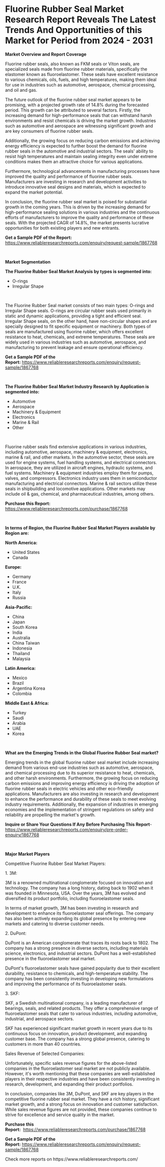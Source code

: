 <p><h1>Fluorine Rubber Seal Market Research Report Reveals The Latest Trends And Opportunities of this Market for Period from 2024 - 2031</h1></p><p><strong>Market Overview and Report Coverage</strong></p>
<p><p>Fluorine rubber seals, also known as FKM seals or Viton seals, are specialized seals made from fluorine rubber materials, specifically the elastomer known as fluoroelastomer. These seals have excellent resistance to various chemicals, oils, fuels, and high temperatures, making them ideal for use in industries such as automotive, aerospace, chemical processing, and oil and gas.</p><p>The future outlook of the fluorine rubber seal market appears to be promising, with a projected growth rate of 14.8% during the forecasted period. This growth can be attributed to several factors. Firstly, the increasing demand for high-performance seals that can withstand harsh environments and resist chemicals is driving the market growth. Industries such as automotive and aerospace are witnessing significant growth and are key consumers of fluorine rubber seals.</p><p>Additionally, the growing focus on reducing carbon emissions and achieving energy efficiency is expected to further boost the demand for fluorine rubber seals in the automotive and industrial sectors. The seals' ability to resist high temperatures and maintain sealing integrity even under extreme conditions makes them an attractive choice for various applications.</p><p>Furthermore, technological advancements in manufacturing processes have improved the quality and performance of fluorine rubber seals. Manufacturers are investing in research and development activities to introduce innovative seal designs and materials, which is expected to expand the market potential.</p><p>In conclusion, the fluorine rubber seal market is poised for substantial growth in the coming years. This is driven by the increasing demand for high-performance sealing solutions in various industries and the continuous efforts of manufacturers to improve the quality and performance of these seals. With the projected CAGR of 14.8%, the market presents lucrative opportunities for both existing players and new entrants.</p></p>
<p><strong>Get a Sample PDF of the Report:</strong> <a href="https://www.reliableresearchreports.com/enquiry/request-sample/1867768">https://www.reliableresearchreports.com/enquiry/request-sample/1867768</a></p>
<p>&nbsp;</p>
<p><strong>Market Segmentation</strong></p>
<p><strong>The Fluorine Rubber Seal Market Analysis by types is segmented into:</strong></p>
<p><ul><li>O-rings</li><li>Irregular Shape</li></ul></p>
<p>&nbsp;</p>
<p><p>The Fluorine Rubber Seal market consists of two main types: O-rings and Irregular Shape seals. O-rings are circular rubber seals used primarily in static and dynamic applications, providing a tight and efficient seal. Irregular Shape seals, on the other hand, have non-circular shapes and are specially designed to fit specific equipment or machinery. Both types of seals are manufactured using fluorine rubber, which offers excellent resistance to heat, chemicals, and extreme temperatures. These seals are widely used in various industries such as automotive, aerospace, and manufacturing to prevent leakage and ensure operational efficiency.</p></p>
<p><strong>Get a Sample PDF of the Report:</strong>&nbsp;<a href="https://www.reliableresearchreports.com/enquiry/request-sample/1867768">https://www.reliableresearchreports.com/enquiry/request-sample/1867768</a></p>
<p>&nbsp;</p>
<p><strong>The Fluorine Rubber Seal Market Industry Research by Application is segmented into:</strong></p>
<p><ul><li>Automotive</li><li>Aerospace</li><li>Machinery & Equipment</li><li>Electronics</li><li>Marine & Rail</li><li>Other</li></ul></p>
<p>&nbsp;</p>
<p><p>Fluorine rubber seals find extensive applications in various industries, including automotive, aerospace, machinery & equipment, electronics, marine & rail, and other markets. In the automotive sector, these seals are used for engine systems, fuel handling systems, and electrical connectors. In aerospace, they are utilized in aircraft engines, hydraulic systems, and fuel systems. Machinery & equipment industries employ them for pumps, valves, and compressors. Electronics industry uses them in semiconductor manufacturing and electrical connectors. Marine & rail sectors utilize these seals in shipbuilding and locomotive applications. Other markets may include oil & gas, chemical, and pharmaceutical industries, among others.</p></p>
<p><strong>Purchase this Report:</strong>&nbsp; <a href="https://www.reliableresearchreports.com/purchase/1867768">https://www.reliableresearchreports.com/purchase/1867768</a></p>
<p>&nbsp;</p>
<p><strong>In terms of Region, the Fluorine Rubber Seal Market Players available by Region are:</strong></p>
<p>
    <p> <strong> North America: </strong>
        <ul>
            <li>United States</li>
            <li>Canada</li>
        </ul>
        </p> 
    <p> <strong> Europe: </strong>
        <ul>
            <li>Germany</li>
            <li>France</li>
            <li>U.K.</li>
            <li>Italy</li>
            <li>Russia</li>
        </ul>
        </p> 
    <p> <strong> Asia-Pacific: </strong>
        <ul>
            <li>China</li>
            <li>Japan</li>
            <li>South Korea</li>
            <li>India</li>
            <li>Australia</li>
            <li>China Taiwan</li>
            <li>Indonesia</li>
            <li>Thailand</li>
            <li>Malaysia</li>
        </ul>
        </p> 
    <p> <strong> Latin America: </strong>
        <ul>
            <li>Mexico</li>
            <li>Brazil</li>
            <li>Argentina Korea</li>
            <li>Colombia</li>
        </ul>
        </p> 
    <p> <strong> Middle East & Africa: </strong>
        <ul>
            <li>Turkey</li>
            <li>Saudi</li>
            <li>Arabia</li>
            <li>UAE</li>
            <li>Korea</li>
        </ul>
    </p>
    </p>
<p>&nbsp;</p>
<p><strong>What are the Emerging Trends in the Global Fluorine Rubber Seal market?</strong></p>
<p><p>Emerging trends in the global fluorine rubber seal market include increasing demand from various end-use industries such as automotive, aerospace, and chemical processing due to its superior resistance to heat, chemicals, and other harsh environments. Furthermore, the growing focus on reducing carbon emissions and improving energy efficiency is driving the adoption of fluorine rubber seals in electric vehicles and other eco-friendly applications. Manufacturers are also investing in research and development to enhance the performance and durability of these seals to meet evolving industry requirements. Additionally, the expansion of industries in emerging economies and the implementation of stringent regulations on safety and reliability are propelling the market's growth.</p></p>
<p><strong>Inquire or Share Your Questions If Any Before Purchasing This Report</strong>- <a href="https://www.reliableresearchreports.com/enquiry/pre-order-enquiry/1867768">https://www.reliableresearchreports.com/enquiry/pre-order-enquiry/1867768</a></p>
<p>&nbsp;</p>
<p><strong>Major Market Players</strong></p>
<p><p>Competitive Fluorine Rubber Seal Market Players:</p><p>1. 3M:</p><p>3M is a renowned multinational conglomerate focused on innovation and technology. The company has a long history, dating back to 1902 when it was founded in Minnesota, USA. Over the years, 3M has evolved and diversified its product portfolio, including fluoroelastomer seals.</p><p>In terms of market growth, 3M has been investing in research and development to enhance its fluoroelastomer seal offerings. The company has also been actively expanding its global presence by entering new markets and catering to diverse customer needs.</p><p>2. DuPont:</p><p>DuPont is an American conglomerate that traces its roots back to 1802. The company has a strong presence in diverse sectors, including materials science, electronics, and industrial sectors. DuPont has a well-established presence in the fluoroelastomer seal market.</p><p>DuPont's fluoroelastomer seals have gained popularity due to their excellent durability, resistance to chemicals, and high-temperature stability. The company has been consistently investing in developing new formulations and improving the performance of its fluoroelastomer seals.</p><p>3. SKF:</p><p>SKF, a Swedish multinational company, is a leading manufacturer of bearings, seals, and related products. They offer a comprehensive range of fluoroelastomer seals that cater to various industries, including automotive, industrial, and aerospace sectors.</p><p>SKF has experienced significant market growth in recent years due to its continuous focus on innovation, product development, and expanding customer base. The company has a strong global presence, catering to customers in more than 40 countries.</p><p>Sales Revenue of Selected Companies:</p><p>Unfortunately, specific sales revenue figures for the above-listed companies in the fluoroelastomer seal market are not publicly available. However, it's worth mentioning that these companies are well-established players in their respective industries and have been consistently investing in research, development, and expanding their product portfolios.</p><p>In conclusion, companies like 3M, DuPont, and SKF are key players in the competitive fluorine rubber seal market. They have a rich history, significant market growth, and a strong focus on innovation and customer satisfaction. While sales revenue figures are not provided, these companies continue to strive for excellence and service quality in the market.</p></p>
<p><strong>Purchase this Report:</strong>&nbsp;&nbsp;<a href="https://www.reliableresearchreports.com/purchase/1867768">https://www.reliableresearchreports.com/purchase/1867768</a></p>
<p></p>
<p><strong>Get a Sample PDF of the Report:</strong>&nbsp;<a href="https://www.reliableresearchreports.com/enquiry/request-sample/1867768">https://www.reliableresearchreports.com/enquiry/request-sample/1867768</a></p>
<p>Check more reports on https://www.reliableresearchreports.com/</p>